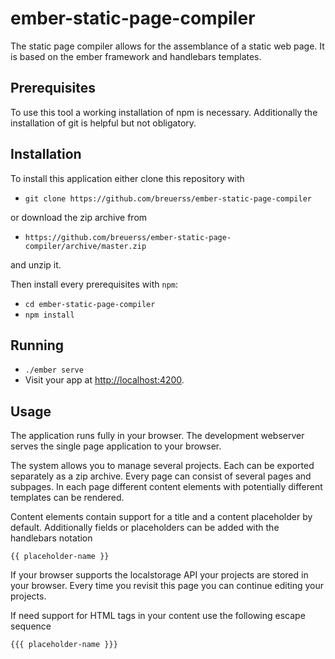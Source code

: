 # ember-static-page-compiler

The static page compiler allows for the assemblance of a static web page.
It is based on the ember framework and handlebars templates.

## Prerequisites

To use this tool a working installation of npm is necessary. Additionally the installation of git is helpful but not obligatory.

## Installation

To install this application either clone this repository with

* `git clone https://github.com/breuerss/ember-static-page-compiler`

or download the zip archive from

* `https://github.com/breuerss/ember-static-page-compiler/archive/master.zip`

and unzip it.

Then install every prerequisites with `npm`:

* `cd ember-static-page-compiler`
* `npm install`

## Running

* `./ember serve`
* Visit your app at [http://localhost:4200](http://localhost:4200).

## Usage

The application runs fully in your browser. The development webserver serves the single page application to your browser.

The system allows you to manage several projects. Each can be exported separately as a zip archive. Every page can consist of several pages and subpages. In each page different content elements with potentially different templates can be rendered.

Content elements contain support for a title and a content placeholder by default. Additionally fields or placeholders can be added with the handlebars notation

`{{ placeholder-name }}`

If your browser supports the localstorage API your projects are stored in your browser. Every time you revisit this page you can continue editing your projects.

If need support for HTML tags in your content use the following escape sequence

`{{{ placeholder-name }}}`

